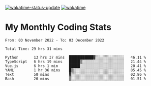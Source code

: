 [![wakatime-status-update](https://github.com/noopurphalak/noopurphalak/workflows/wakatime-status-update/badge.svg)](https://github.com/noopurphalak/noopurphalak/actions/workflows/main.yml)
[![wakatime](https://wakatime.com/badge/user/80ace140-ef40-4fdd-b8ed-f3be3d2e1aea.svg)](https://wakatime.com/@80ace140-ef40-4fdd-b8ed-f3be3d2e1aea)

# My Monthly Coding Stats

<!--START_SECTION:waka-->

```text
From: 03 November 2022 - To: 03 December 2022

Total Time: 29 hrs 31 mins

Python       13 hrs 37 mins  ███████████▓░░░░░░░░░░░░░   46.11 %
TypeScript   6 hrs 19 mins   █████▒░░░░░░░░░░░░░░░░░░░   21.44 %
Vue.js       6 hrs 1 min     █████░░░░░░░░░░░░░░░░░░░░   20.41 %
YAML         1 hr 36 mins    █▒░░░░░░░░░░░░░░░░░░░░░░░   05.45 %
Text         50 mins         ▓░░░░░░░░░░░░░░░░░░░░░░░░   02.86 %
Bash         26 mins         ▒░░░░░░░░░░░░░░░░░░░░░░░░   01.51 %
```

<!--END_SECTION:waka-->
